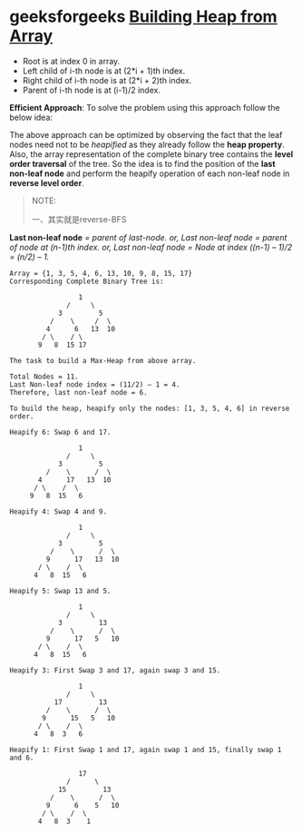 # geeksforgeeks [Building Heap from Array](https://www.geeksforgeeks.org/building-heap-from-array/)



- Root is at index 0 in array.
- Left child of i-th node is at (2*i + 1)th index.
- Right child of i-th node is at (2*i + 2)th index.
- Parent of i-th node is at (i-1)/2 index.



**Efficient Approach**: To solve the problem using this approach follow the below idea:

The above approach can be optimized by observing the fact that the leaf nodes need not to be *heapified* as they already follow the **heap property**. Also, the array representation of the complete binary tree contains the **level order traversal** of the tree. So the idea is to find the position of the **last non-leaf node** and perform the heapify operation of each non-leaf node in **reverse level order**. 

> NOTE:
>
> 一、其实就是reverse-BFS

**Last non-leaf node** *= parent of last-node.*
*or, Last non-leaf node = parent of node at (n-1)th index.*
*or, Last non-leaf node = Node at index ((n-1) – 1)/2 = (n/2) – 1.*



```
Array = {1, 3, 5, 4, 6, 13, 10, 9, 8, 15, 17}
Corresponding Complete Binary Tree is:

                 1
              /     \
            3         5
          /    \     /  \
         4      6   13  10
        / \    / \
       9   8  15 17

The task to build a Max-Heap from above array.

Total Nodes = 11.
Last Non-leaf node index = (11/2) – 1 = 4.
Therefore, last non-leaf node = 6.

To build the heap, heapify only the nodes: [1, 3, 5, 4, 6] in reverse order.

Heapify 6: Swap 6 and 17.

                 1
              /     \
            3         5
         /    \      /  \
       4      17   13  10
      / \    /  \
     9   8  15   6

Heapify 4: Swap 4 and 9.

                 1
              /     \
            3         5
          /    \      /  \
         9      17   13  10
       / \    /  \
      4   8  15   6

Heapify 5: Swap 13 and 5.

                 1
              /     \
            3         13
          /    \      /  \
         9      17   5   10
       / \    /  \
      4   8  15   6

Heapify 3: First Swap 3 and 17, again swap 3 and 15.

                 1
              /     \
           17         13
         /    \      /  \
        9      15   5   10
       / \    /  \
      4   8  3   6

Heapify 1: First Swap 1 and 17, again swap 1 and 15, finally swap 1 and 6.

                 17
              /      \
            15         13
          /    \      /  \
         9      6    5   10
        / \    /  \
       4   8  3    1
```

